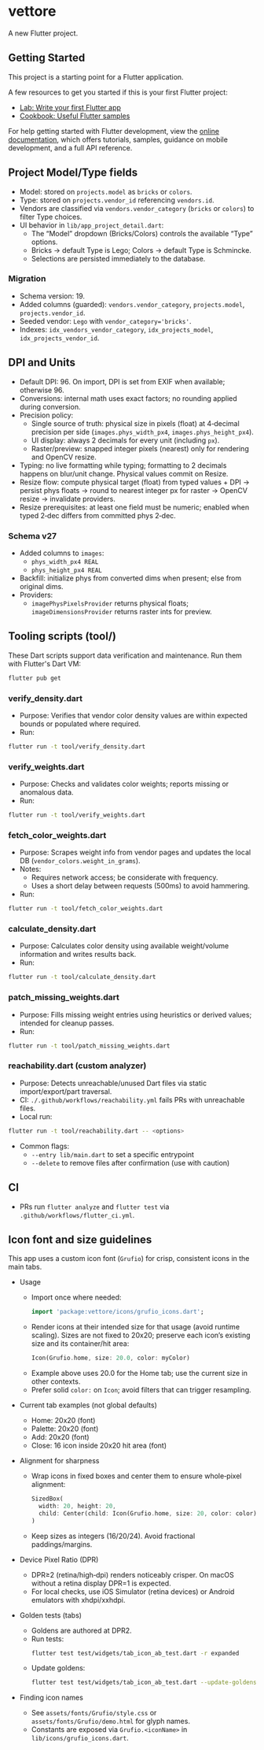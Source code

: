 # vettore

A new Flutter project.

## Getting Started

This project is a starting point for a Flutter application.

A few resources to get you started if this is your first Flutter project:

- [Lab: Write your first Flutter app](https://docs.flutter.dev/get-started/codelab)
- [Cookbook: Useful Flutter samples](https://docs.flutter.dev/cookbook)

For help getting started with Flutter development, view the
[online documentation](https://docs.flutter.dev/), which offers tutorials,
samples, guidance on mobile development, and a full API reference.

## Project Model/Type fields

- Model: stored on `projects.model` as `bricks` or `colors`.
- Type: stored on `projects.vendor_id` referencing `vendors.id`.
- Vendors are classified via `vendors.vendor_category` (`bricks` or `colors`) to filter Type choices.
- UI behavior in `lib/app_project_detail.dart`:
  - The “Model” dropdown (Bricks/Colors) controls the available “Type” options.
  - Bricks → default Type is Lego; Colors → default Type is Schmincke.
  - Selections are persisted immediately to the database.

### Migration
- Schema version: 19.
- Added columns (guarded): `vendors.vendor_category`, `projects.model`, `projects.vendor_id`.
- Seeded vendor: `Lego` with `vendor_category='bricks'`.
- Indexes: `idx_vendors_vendor_category`, `idx_projects_model`, `idx_projects_vendor_id`.

## DPI and Units

 - Default DPI: 96. On import, DPI is set from EXIF when available; otherwise 96.
 - Conversions: internal math uses exact factors; no rounding applied during conversion.
 - Precision policy:
   - Single source of truth: physical size in pixels (float) at 4‑decimal precision per side (`images.phys_width_px4`, `images.phys_height_px4`).
   - UI display: always 2 decimals for every unit (including `px`).
   - Raster/preview: snapped integer pixels (nearest) only for rendering and OpenCV resize.
 - Typing: no live formatting while typing; formatting to 2 decimals happens on blur/unit change. Physical values commit on Resize.
 - Resize flow: compute physical target (float) from typed values + DPI → persist phys floats → round to nearest integer px for raster → OpenCV resize → invalidate providers.
 - Resize prerequisites: at least one field must be numeric; enabled when typed 2‑dec differs from committed phys 2‑dec.

### Schema v27

- Added columns to `images`:
  - `phys_width_px4 REAL`
  - `phys_height_px4 REAL`
- Backfill: initialize phys from converted dims when present; else from original dims.
- Providers:
  - `imagePhysPixelsProvider` returns physical floats; `imageDimensionsProvider` returns raster ints for preview.

## Tooling scripts (tool/)

These Dart scripts support data verification and maintenance. Run them with Flutter's Dart VM:

```bash
flutter pub get
```

### verify_density.dart
- Purpose: Verifies that vendor color density values are within expected bounds or populated where required.
- Run:
```bash
flutter run -t tool/verify_density.dart
```

### verify_weights.dart
- Purpose: Checks and validates color weights; reports missing or anomalous data.
- Run:
```bash
flutter run -t tool/verify_weights.dart
```

### fetch_color_weights.dart
- Purpose: Scrapes weight info from vendor pages and updates the local DB (`vendor_colors.weight_in_grams`).
- Notes:
  - Requires network access; be considerate with frequency.
  - Uses a short delay between requests (500ms) to avoid hammering.
- Run:
```bash
flutter run -t tool/fetch_color_weights.dart
```

### calculate_density.dart
- Purpose: Calculates color density using available weight/volume information and writes results back.
- Run:
```bash
flutter run -t tool/calculate_density.dart
```

### patch_missing_weights.dart
- Purpose: Fills missing weight entries using heuristics or derived values; intended for cleanup passes.
- Run:
```bash
flutter run -t tool/patch_missing_weights.dart
```

### reachability.dart (custom analyzer)
- Purpose: Detects unreachable/unused Dart files via static import/export/part traversal.
- CI: `./.github/workflows/reachability.yml` fails PRs with unreachable files.
- Local run:
```bash
flutter run -t tool/reachability.dart -- <options>
```
- Common flags:
  - `--entry lib/main.dart` to set a specific entrypoint
  - `--delete` to remove files after confirmation (use with caution)

## CI

- PRs run `flutter analyze` and `flutter test` via `.github/workflows/flutter_ci.yml`.

## Icon font and size guidelines

This app uses a custom icon font (`Grufio`) for crisp, consistent icons in the main tabs.

- Usage
  - Import once where needed:
    ```dart
    import 'package:vettore/icons/grufio_icons.dart';
    ```
  - Render icons at their intended size for that usage (avoid runtime scaling). Sizes are not fixed to 20x20; preserve each icon’s existing size and its container/hit area:
    ```dart
    Icon(Grufio.home, size: 20.0, color: myColor)
    ```
  - Example above uses 20.0 for the Home tab; use the current size in other contexts.
  - Prefer solid `color:` on `Icon`; avoid filters that can trigger resampling.

- Current tab examples (not global defaults)
  - Home: 20x20 (font)
  - Palette: 20x20 (font)
  - Add: 20x20 (font)
  - Close: 16 icon inside 20x20 hit area (font)

- Alignment for sharpness
  - Wrap icons in fixed boxes and center them to ensure whole‑pixel alignment:
    ```dart
    SizedBox(
      width: 20, height: 20,
      child: Center(child: Icon(Grufio.home, size: 20, color: color)),
    )
    ```
  - Keep sizes as integers (16/20/24). Avoid fractional paddings/margins.

- Device Pixel Ratio (DPR)
  - DPR≥2 (retina/high‑dpi) renders noticeably crisper. On macOS without a retina display DPR=1 is expected.
  - For local checks, use iOS Simulator (retina devices) or Android emulators with xhdpi/xxhdpi.

- Golden tests (tabs)
  - Goldens are authored at DPR2.
  - Run tests:
    ```bash
    flutter test test/widgets/tab_icon_ab_test.dart -r expanded
    ```
  - Update goldens:
    ```bash
    flutter test test/widgets/tab_icon_ab_test.dart --update-goldens -r expanded
    ```

- Finding icon names
  - See `assets/fonts/Grufio/style.css` or `assets/fonts/Grufio/demo.html` for glyph names.
  - Constants are exposed via `Grufio.<iconName>` in `lib/icons/grufio_icons.dart`.
